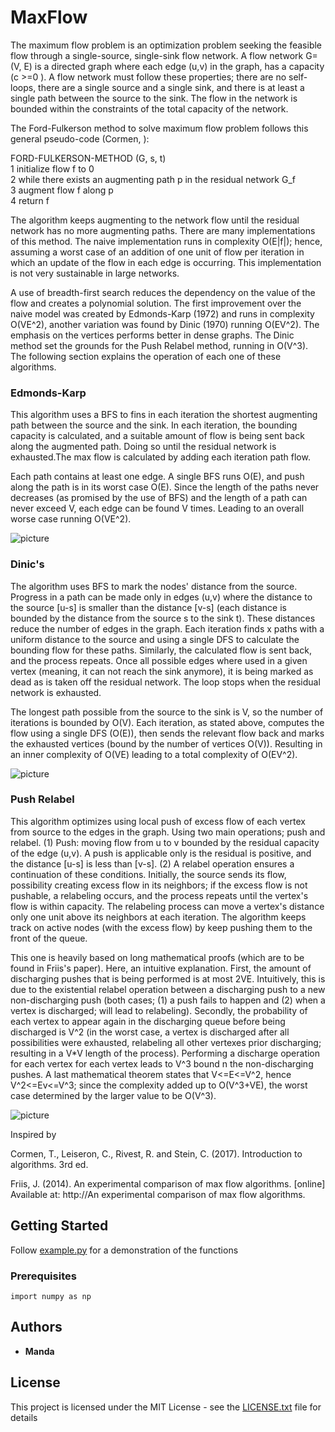 # MaxFlow


The maximum flow problem is an optimization problem seeking the feasible flow through a single-source, single-sink flow network. A flow network G=(V, E) is a directed graph where each edge (u,v) in the graph, has a capacity (c >=0 ). A flow network must follow these properties; there are no self-loops, there are a single source and a single sink, and there is at least a single path between the source to the sink. The flow in the network is bounded within the constraints of the total capacity of the network.   
  
The Ford-Fulkerson method to solve maximum flow problem follows this general pseudo-code (Cormen, ):  
  
FORD-FULKERSON-METHOD (G, s, t)  
1  initialize flow f to 0  
2  while there exists an augmenting path p in the residual network G_f  
3     augment flow f along p  
4  return f  
  
The algorithm keeps augmenting to the network flow until the residual network has no more augmenting paths. There are many implementations of this method. The naive implementation runs in complexity O(E|f|); hence, assuming a worst case of an addition of one unit of flow per iteration in which an update of the flow in each edge is occurring. This implementation is not very sustainable in large networks.     
    
A use of breadth-first search reduces the dependency on the value of the flow and creates a polynomial solution. The first improvement over the naive model was created by Edmonds-Karp (1972) and runs in complexity O(VE^2), another variation was found by Dinic (1970) running O(EV^2). The emphasis on the vertices performs better in dense graphs. The Dinic method set the grounds for the Push Relabel method, running in O(V^3). The following section explains the operation of each one of these algorithms.  
  
### Edmonds-Karp  
  This algorithm uses a BFS to fins in each iteration the shortest augmenting path between the source and the sink. In each iteration, the bounding capacity is calculated, and a suitable amount of flow is being sent back along the augmented path. Doing so until the residual network is exhausted.The max flow is calculated by adding each iteration path flow.
  
   Each path contains at least one edge. A single BFS runs O(E), and push along the path is in its worst case O(E). Since the length of the paths never decreases (as promised by the use of BFS) and the length of a path can never exceed V, each edge can be found V times. Leading to an overall worse case running O(VE^2). 
     
![picture](https://github.com/karnigili/MaxFlow/blob/master/illustrations/EdmondKarp.png)

### Dinic's
  The algorithm uses BFS to mark the nodes' distance from the source. Progress in a path can be made only in edges (u,v) where the distance to the source [u-s] is smaller than the distance [v-s] (each distance is bounded by the distance from the source s to the sink t). These distances reduce the number of edges in the graph. Each iteration finds x paths with a uniform distance to the source and using a single DFS to calculate the bounding flow for these paths. Similarly, the calculated flow is sent back, and the process repeats. Once all possible edges where used in a given vertex (meaning, it can not reach the sink anymore), it is being marked as dead as is taken off the residual network. The loop stops when the residual network is exhausted. 


  The longest path possible from the source to the sink is V, so the number of iterations is bounded by O(V). Each iteration, as stated above, computes the flow using a single DFS (O(E)), then sends the relevant flow back and marks the exhausted vertices (bound by the number of vertices O(V)). Resulting in an inner complexity of O(VE) leading to a total complexity of O(EV^2).  

![picture](https://github.com/karnigili/MaxFlow/blob/master/illustrations/Dinic.png)

### Push Relabel
  This algorithm optimizes using local push of excess flow of each vertex from source to the edges in the graph. Using two main operations; push and relabel. (1) Push: moving flow from u to v bounded by the residual capacity of the edge (u,v). A push is applicable only is the residual is positive, and the distance [u-s] is less than [v-s]. (2) A relabel operation ensures a continuation of these conditions. Initially, the source sends its flow, possibility creating excess flow in its neighbors; if the excess flow is not pushable, a relabeling occurs, and the process repeats until the vertex's flow is within capacity. The relabeling process can move a vertex's distance only one unit above its neighbors at each iteration. The algorithm keeps track on active nodes (with the excess flow) by keep pushing them to the front of the queue.  
  
  This one is heavily based on long mathematical proofs (which are to be found in Friis's paper). Here, an intuitive explanation. First, the amount of discharging pushes that is being performed is at most 2VE. Intuitively, this is due to the existential relabel operation between a discharging push to a new non-discharging push (both cases; (1) a push fails to happen and (2) when a vertex is discharged; will lead to relabeling). Secondly, the probability of each vertex to appear again in the discharging queue before being discharged is V^2 (in the worst case, a vertex is discharged after all possibilities were exhausted, relabeling all other vertexes prior discharging; resulting in a V*V length of the process). Performing a discharge operation for each vertex for each vertex leads to V^3 bound n the non-discharging pushes. A last mathematical theorem states that V<=E<=V^2, hence V^2<=Ev<=V^3; since the complexity added up to O(V^3+VE), the worst case determined by the larger value to be O(V^3).


![picture](https://github.com/karnigili/MaxFlow/blob/master/illustrations/PushRelabel.png)

Inspired by 

Cormen, T., Leiseron, C., Rivest, R. and Stein, C. (2017). Introduction to algorithms. 3rd ed.

Friis, J. (2014). An experimental comparison of max flow algorithms. [online] Available at: http://An experimental comparison of max flow algorithms.

## Getting Started

Follow [example.py](example.py) for a demonstration of the functions

### Prerequisites

```
import numpy as np
```


## Authors

* **Manda** 


## License

This project is licensed under the MIT License - see the [LICENSE.txt](LICENSE.txt) file for details

